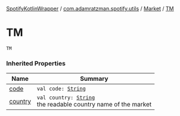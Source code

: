 [SpotifyKotlinWrapper](../../index.md) / [com.adamratzman.spotify.utils](../index.md) / [Market](index.md) / [TM](./-t-m.md)

# TM

`TM`

### Inherited Properties

| Name | Summary |
|---|---|
| [code](code.md) | `val code: `[`String`](https://kotlinlang.org/api/latest/jvm/stdlib/kotlin/-string/index.html) |
| [country](country.md) | `val country: `[`String`](https://kotlinlang.org/api/latest/jvm/stdlib/kotlin/-string/index.html)<br>the readable country name of the market |
